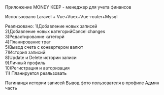  Приложение MONEY KEEP - менеджер для учета финансов
  
 Использовано Laravel + Vue+Vuex+Vue-router+Mysql
 
 Реализовано:
 1)Добавление новых записей<br>
 2)Добавление новых категорийCancel changes<br>
 3)Редактирование категорй<br>
 4)Планирование трат<br>
 5)Вывод счета с конвертером валют<br>
 7)История записий <br>
 8)Update и Delete истории записи<br>
 9)Личный профиль<br>
 10)Регистрация и авторизация<br>
 11)
 Планируется реальзовать
 
 Пагинаиця истории записей
 Вывод фото пользователя в профиле
 Админ часть
 

    

